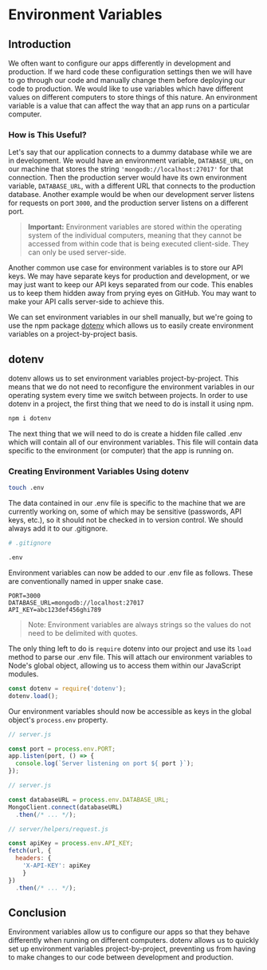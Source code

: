 # Environment Variables

## Introduction

We often want to configure our apps differently in development and production. If we hard code these configuration settings then we will have to go through our code and manually change them before deploying our code to production. We would like to use variables which have different values on different computers to store things of this nature. An environment variable is a value that can affect the way that an app runs on a particular computer.

### How is This Useful?

Let's say that our application connects to a dummy database while we are in development. We would have an environment variable, `DATABASE_URL`, on our machine that stores the string `'mongodb://localhost:27017'` for that connection. Then the production server would have its own environment variable, `DATABASE_URL`, with a different URL that connects to the production database. Another example would be when our development server listens for requests on port `3000`, and the production server listens on a different port.

> **Important:** Environment variables are stored within the operating system of the individual computers, meaning that they cannot be accessed from within code that is being executed client-side. They can only be used server-side.

Another common use case for environment variables is to store our API keys. We may have separate keys for production and development, or we may just want to keep our API keys separated from our code. This enables us to keep them hidden away from prying eyes on GitHub. You may want to make your API calls server-side to achieve this.

We can set environment variables in our shell manually, but we're going to use the npm package [dotenv](https://www.npmjs.com/package/dotenv) which allows us to easily create environment variables on a project-by-project basis.

## dotenv

dotenv allows us to set environment variables project-by-project. This means that we do not need to reconfigure the environment variables in our operating system every time we switch between projects. In order to use dotenv in a project, the first thing that we need to do is install it using npm.

```sh
npm i dotenv
```

The next thing that we will need to do is create a hidden file called .env which will contain all of our environment variables. This file will contain data specific to the environment (or computer) that the app is running on.

### Creating Environment Variables Using dotenv

```sh
touch .env
```

The data contained in our .env file is specific to the machine that we are currently working on, some of which may be sensitive (passwords, API keys, etc.), so it should not be checked in to version control. We should always add it to our .gitignore.

```sh
# .gitignore

.env
```

Environment variables can now be added to our .env file as follows. These are conventionally named in upper snake case.

```
PORT=3000
DATABASE_URL=mongodb://localhost:27017
API_KEY=abc123def456ghi789
```

> Note: Environment variables are always strings so the values do not need to be delimited with quotes.

The only thing left to do is `require` dotenv into our project and use its `load` method to parse our .env file. This will attach our environment variables to Node's global object, allowing us to access them within our JavaScript modules.

```js
const dotenv = require('dotenv');
dotenv.load();
```

Our environment variables should now be accessible as keys in the global object's `process.env` property.

```js
// server.js

const port = process.env.PORT;
app.listen(port, () => {
  console.log(`Server listening on port ${ port }`);
});
```

```js
// server.js

const databaseURL = process.env.DATABASE_URL;
MongoClient.connect(databaseURL)
  .then(/* ... */);
```

```js
// server/helpers/request.js

const apiKey = process.env.API_KEY;
fetch(url, {
  headers: {
    'X-API-KEY': apiKey
    }
})
  .then(/* ... */);
```

## Conclusion

Environment variables allow us to configure our apps so that they behave differently when running on different computers. dotenv allows us to quickly set up environment variables project-by-project, preventing us from having to make changes to our code between development and production.
